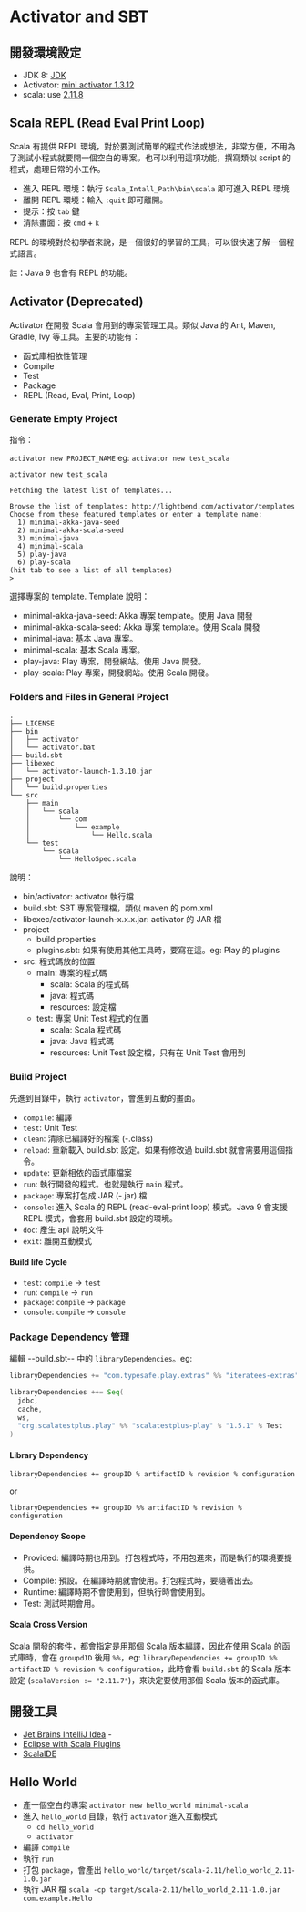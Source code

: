 # Activator and SBT

## 開發環境設定

- JDK 8: [JDK](http://www.oracle.com/technetwork/java/javase/downloads/index.html)
- Activator: [mini activator 1.3.12](https://downloads.typesafe.com/typesafe-activator/1.3.12/typesafe-activator-1.3.12-minimal.zip)
- scala: use [2.11.8](http://www.scala-lang.org/download/2.11.8.html)

## Scala REPL (Read Eval Print Loop)

Scala 有提供 REPL 環境，對於要測試簡單的程式作法或想法，非常方便，不用為了測試小程式就要開一個空白的專案。也可以利用這項功能，撰寫類似 script 的程式，處理日常的小工作。

- 進入 REPL 環境：執行 `Scala_Intall_Path\bin\scala` 即可進入 REPL 環境
- 離開 REPL 環境：輸入 `:quit` 即可離開。
- 提示：按 `tab` 鍵
- 清除畫面：按 `cmd` + `k`

REPL 的環境對於初學者來說，是一個很好的學習的工具，可以很快速了解一個程式語言。

註：Java 9 也會有 REPL 的功能。

## Activator (Deprecated)

Activator 在開發 Scala 會用到的專案管理工具。類似 Java 的 Ant, Maven, Gradle, Ivy 等工具。主要的功能有：

- 函式庫相依性管理
- Compile
- Test
- Package
- REPL (Read, Eval, Print, Loop)

### Generate Empty Project

指令：

`activator new PROJECT_NAME` eg: `activator new test_scala`

```text
activator new test_scala

Fetching the latest list of templates...

Browse the list of templates: http://lightbend.com/activator/templates
Choose from these featured templates or enter a template name:
  1) minimal-akka-java-seed
  2) minimal-akka-scala-seed
  3) minimal-java
  4) minimal-scala
  5) play-java
  6) play-scala
(hit tab to see a list of all templates)
>
```

選擇專案的 template. Template 說明：

- minimal-akka-java-seed: Akka 專案 template。使用 Java 開發
- minimal-akka-scala-seed: Akka 專案 template。使用 Scala 開發
- minimal-java: 基本 Java 專案。
- minimal-scala: 基本 Scala 專案。
- play-java: Play 專案，開發網站。使用 Java 開發。
- play-scala: Play 專案，開發網站。使用 Scala 開發。

### Folders and Files in General Project

```text
.
├── LICENSE
├── bin
│   ├── activator
│   └── activator.bat
├── build.sbt
├── libexec
│   └── activator-launch-1.3.10.jar
├── project
│   └── build.properties
└── src
    ├── main
    │   └── scala
    │       └── com
    │           └── example
    │               └── Hello.scala
    └── test
        └── scala
            └── HelloSpec.scala
```

說明：

- bin/activator: activator 執行檔
- build.sbt: SBT 專案管理檔，類似 maven 的 pom.xml
- libexec/activator-launch-x.x.x.jar: activator 的 JAR 檔
- project
  - build.properties
  - plugins.sbt: 如果有使用其他工具時，要寫在這。eg: Play 的 plugins
- src: 程式碼放的位置
  - main: 專案的程式碼
    - scala: Scala 的程式碼
    - java: 程式碼
    - resources: 設定檔
  - test: 專案 Unit Test 程式的位置
    - scala: Scala 程式碼
    - java: Java 程式碼
    - resources: Unit Test 設定檔，只有在 Unit Test 會用到

### Build Project

先進到目錄中，執行 `activator`，會進到互動的畫面。

- `compile`: 編譯
- `test`: Unit Test
- `clean`: 清除已編譯好的檔案 (\-.class)
- `reload`: 重新載入 build.sbt 設定。如果有修改過 build.sbt 就會需要用這個指令。
- `update`: 更新相依的函式庫檔案
- `run`: 執行開發的程式。也就是執行 `main` 程式。
- `package`: 專案打包成 JAR (\-.jar) 檔
- `console`: 進入 Scala 的 REPL (read-eval-print loop) 模式。Java 9 會支援 REPL 模式，會套用 build.sbt 設定的環境。
- `doc`: 產生 api 說明文件
- `exit`: 離開互動模式

#### Build life Cycle

- `test`: `compile` -> `test`
- `run`: `compile` -> `run`
- `package`: `compile` -> `package`
- `console`: `compile` -> `console`

### Package Dependency 管理

編輯 --build.sbt-- 中的 `libraryDependencies`。eg:

```scala
libraryDependencies += "com.typesafe.play.extras" %% "iteratees-extras" % "1.5.0"

libraryDependencies ++= Seq(
  jdbc,
  cache,
  ws,
  "org.scalatestplus.play" %% "scalatestplus-play" % "1.5.1" % Test
)
```

#### Library Dependency

`libraryDependencies += groupID % artifactID % revision % configuration`

or

`libraryDependencies += groupID %% artifactID % revision % configuration`

#### Dependency Scope

- Provided: 編譯時期也用到。打包程式時，不用包進來，而是執行的環境要提供。
- Compile: 預設。在編譯時期就會使用。打包程式時，要隨著出去。
- Runtime: 編譯時期不會使用到，但執行時會使用到。
- Test: 測試時期會用。

#### Scala Cross Version

Scala 開發的套件，都會指定是用那個 Scala 版本編譯，因此在使用 Scala 的函式庫時，會在 `groupdID` 後用 `%%`，eg: `libraryDependencies += groupID %% artifactID % revision % configuration`，此時會看 `build.sbt` 的 Scala 版本設定 (`scalaVersion := "2.11.7"`)，來決定要使用那個 Scala 版本的函式庫。

## 開發工具

- [Jet Brains IntelliJ Idea](https://www.jetbrains.com/idea/) \-
- [Eclipse with Scala Plugins](http://scala-ide.org/download/current.html)
- [ScalaIDE](http://scala-ide.org/)

## Hello World

- 產一個空白的專案 `activator new hello_world minimal-scala`
- 進入 `hello_world` 目錄，執行 `activator` 進入互動模式
  - `cd hello_world`
  - `activator`
- 編譯 `compile`
- 執行 `run`
- 打包 `package`，會產出 `hello_world/target/scala-2.11/hello_world_2.11-1.0.jar`
- 執行 JAR 檔 `scala -cp target/scala-2.11/hello_world_2.11-1.0.jar com.example.Hello`
